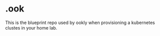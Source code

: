 # .ook
This is the blueprint repo used by ookly when provisioning a kubernetes clustes in your home lab.
